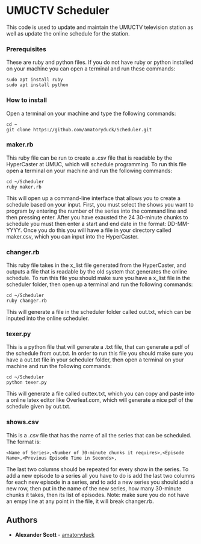 # UMUCTV Scheduler

This code is used to update and maintain the UMUCTV television station as well as update the online schedule for the station.

### Prerequisites

These are ruby and python files. If you do not have ruby or python installed on your machine you can open a terminal and run these commands:

```
sudo apt install ruby
sudo apt install python
```

### How to install
Open a terminal on your machine and type the following commands:
```
cd ~
git clone https://github.com/amatoryduck/Scheduler.git
```

### maker.rb

This ruby file can be run to create a .csv file that is readable by the HyperCaster at UMUC, which will schedule programming. To run this file open a terminal on your machine and run the following commands:
```
cd ~/Scheduler
ruby maker.rb
```
This will open up a command-line interface that allows you to create a schedule based on your input. First, you must select the shows you want to program by entering the number of the series into the command line and then pressing enter. After you have exausted the 24 30-minute chunks to schedule you must then enter a start and end date in the format: DD-MM-YYYY. Once you do this you will have a file in your directory called maker.csv, which you can input into the HyperCaster.

### changer.rb

This ruby file takes in the x_list file generated from the HyperCaster, and outputs a file that is readable by the old system that generates the online schedule. To run this file you should make sure you have a x_list file in the scheduler folder, then open up a terminal and run the following commands:

```
cd ~/Scheduler
ruby changer.rb
```
This will generate a file in the scheduler folder called out.txt, which can be inputed into the online scheduler.

### texer.py

This is a python file that will generate a .txt file, that can generate a pdf of the schedule from out.txt. In order to run this file you should make sure you have a out.txt file in your scheduler folder, then open a terminal on your machine and run the following commands:

```
cd ~/Scheduler
python texer.py
```

This will generate a file called outtex.txt, which you can copy and paste into a online latex editor like Overleaf.com, which will generate a nice pdf of the schedule given by out.txt.

### shows.csv

This is a .csv file that has the name of all the series that can be scheduled. The format is: 
```
<Name of Series>,<Number of 30-minute chunks it requires>,<Episode Name>,<Previous Episode Time in Seconds>,
```
The last two columns should be repeated for every show in the series. To add a new episode to a series all you have to do is add the last two columns for each new episode in a series, and to add a new series you should add a new row, then put in the name of the new series, how many 30-minute chunks it takes, then its list of episodes. Note: make sure you do not have an empy line at any point in the file, it will break changer.rb.

## Authors

* **Alexander Scott** - [amatoryduck](https://github.com/amatoryduck)
